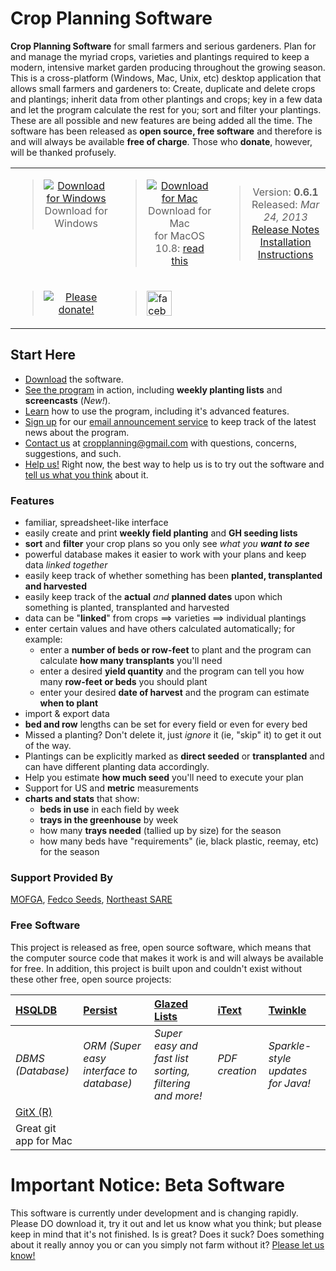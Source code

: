 # Crop Planning Software #

**Crop Planning Software** for small farmers and serious gardeners.  Plan for and manage the myriad crops, varieties and plantings required to keep a modern, intensive market garden producing throughout the growing season.  This is a cross-platform (Windows, Mac, Unix, etc) desktop application that allows small farmers and gardeners to:  Create, duplicate and delete crops and plantings; inherit data from other plantings and crops; key in a few data and let the program calculate the rest for you; sort and filter your plantings.  These are all possible and new features are being added all the time.  The software has been released as **open source, free software** and therefore is and will always be available **free of charge**.  Those who **donate**, however, will be thanked profusely.

<table align='center'>
<blockquote><tr>
<blockquote><td align='center' valign='top'>
<blockquote><a href='http://cropplanning.googlecode.com/files/CropPlanning-0.6.1-Win.zip'><img src='http://cropplanning.googlecode.com/files/download-win.png' alt='Download for Windows' border='0' /></a><br />
Download for Windows<br>
</blockquote></td>
<td align='center' valign='top'>
<blockquote><a href='http://cropplanning.googlecode.com/files/CropPlanning-0.6.1-Mac.dmg'><img src='http://cropplanning.googlecode.com/files/download-mac.png' alt='Download for Mac' border='0' /></a><br />
Download for Mac<br />
for MacOS 10.8: <a href='http://code.google.com/p/cropplanning/wiki/MacGatekeeper'>read this</a>
</blockquote></td>
<td align='center' valign='center'>
<blockquote>Version: <b>0.6.1</b><br />
Released: <em>Mar 24, 2013</em><br />
<a href='https://code.google.com/p/cropplanning/wiki/ReleaseNotes061'>Release Notes</a><br />
<a href='https://code.google.com/p/cropplanning/wiki/SetupAndInstallation'>Installation Instructions</a>
</blockquote></td>
</tr>
<tr>
<td align='center'>
<blockquote><a href='http://code.google.com/p/cropplanning/wiki/Donations'><img src='http://cropplanning.googlecode.com/files/donate.png' alt='Please donate!' border='0' /></a>
</blockquote></td>
<td valign='middle'>
<blockquote><a href='http://www.facebook.com/CropPlanningSoftware'><img src='http://cropplanning.googlecode.com/files/f_logo.png' alt='facebook icon' width='40' height='40' /></a>
</blockquote></td>
</blockquote></tr>
</table></blockquote>

## Start Here ##

  * [Download](http://code.google.com/p/cropplanning/downloads/list) the software.
  * [See the program](http://code.google.com/p/cropplanning/wiki/ExamplesAndScreenShots) in action, including **weekly planting lists** and **screencasts** (_New!_).
  * [Learn](http://code.google.com/p/cropplanning/wiki/ProgramUsageIntroduction) how to use the program, including it's advanced features.
  * [Sign up](http://groups.google.com/group/cropplanning-announce/subscribe?note=1) for our [email announcement service](http://groups.google.com/group/cropplanning-announce) to keep track of the latest news about the program.
  * [Contact us](mailto:cropplanning@gmail.com) at [cropplanning@gmail.com](mailto:cropplanning@gmail.com) with questions, concerns, suggestions, and such.
  * [Help us!](http://code.google.com/p/cropplanning/wiki/HelpWanted)  Right now, the best way to help us is to try out the software and [tell us what you think](mailto:cropplanning@gmail.com) about it.


### Features ###

  * familiar, spreadsheet-like interface
  * easily create and print **weekly field planting** and **GH seeding lists**
  * **sort** and **filter** your crop plans so you only see _what you **want to see**_
  * powerful database makes it easier to work with your plans and keep data _linked together_
  * easily keep track of whether something has been **planted, transplanted and harvested**
  * easily keep track of the **actual** _and_ **planned dates** upon which  something is planted, transplanted and harvested
  * data can be "**linked**" from crops ==> varieties ==> individual plantings
  * enter certain values and have others calculated automatically; for example:
    * enter a **number of beds or row-feet** to plant and the program can calculate **how many transplants** you'll need
    * enter a desired **yield quantity** and the program can tell you how many **row-feet or beds** you should plant
    * enter your desired **date of harvest** and the program can estimate **when to plant**
  * import & export data
  * **bed and row** lengths can be set for every field or even for every bed
  * Missed a planting?  Don't delete it, just _ignore_ it (ie, "skip" it) to get it out of the way.
  * Plantings can be explicitly marked as **direct seeded** or **transplanted** and can have different planting data accordingly.
  * Help you estimate **how much seed** you'll need to execute your plan
  * Support for US and **metric** measurements
  * **charts and stats** that show:
    * **beds in use** in each field by week
    * **trays in the greenhouse** by week
    * how many **trays needed** (tallied up by size) for the season
    * how many beds have "requirements" (ie, black plastic, reemay, etc) for the season


### Support Provided By ###

[MOFGA](http://www.mofga.org/), [Fedco Seeds](https://www.fedcoseeds.com/), [Northeast SARE](http://www.nesare.org/)


### Free Software ###

This project is released as free, open source software, which means that the computer source code that makes it work is and will always be available for free.  In addition, this project is built upon and couldn't exist without these other free, open source projects:

| [HSQLDB](http://hsqldb.org/) | [Persist ](https://github.com/claytonrcarter/persist) | [Glazed Lists](http://www.glazedlists.com/) | [iText](http://itextpdf.com/) | [Twinkle](https://github.com/daniele-rapagnani/Twinkle) |
|:-----------------------------|:------------------------------------------------------|:--------------------------------------------|:------------------------------|:--------------------------------------------------------|
| _DBMS (Database)_            | _ORM (Super easy interface to database)_              | _Super easy and fast list sorting, filtering and more!_ | _PDF creation_                | _Sparkle-style updates for Java!_                       |
| [GitX (R)](http://rowanj.github.com/gitx/) |
| Great git app for Mac        |


# Important Notice: Beta Software #

This software is currently under development and is changing rapidly.  Please DO download it, try it out and let us know what you think; but please keep in mind that it's not finished.  Is is great?  Does it suck?  Does something about it really annoy you or can you simply not farm without it?  [Please let us know!](mailto:cropplanning@gmail.com)

